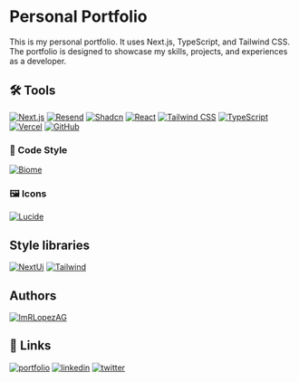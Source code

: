 # Personal Portfolio

This is my personal portfolio. It uses Next.js, TypeScript, and Tailwind CSS. The portfolio is designed to showcase my skills, projects, and experiences as a developer.

## 🛠️ Tools

  [![Next.js](https://img.shields.io/badge/Next.js-000000?logo=next.js&logoColor=white)](https://nextjs.org/)
  [![Resend](https://img.shields.io/badge/Resend-000000?logo=resend&logoColor=white)](https://resend.com/)
  [![Shadcn](https://img.shields.io/badge/Shadcn-000000?logo=shadcn&logoColor=white)](https://shadcn.com/)
  [![React](https://img.shields.io/badge/React-61DAFB?logo=react&logoColor=white)](https://reactjs.org/)
  [![Tailwind CSS](https://img.shields.io/badge/Tailwind_CSS-38B2AC?logo=tailwind-css&logoColor=white)](https://tailwindcss.com/)
  [![TypeScript](https://img.shields.io/badge/TypeScript-3178C6?logo=typescript&logoColor=white)](https://www.typescriptlang.org/)
  [![Vercel](https://img.shields.io/badge/Vercel-000000?logo=vercel&logoColor=white)](https://vercel.com/)
  [![GitHub](https://img.shields.io/badge/GitHub-181717?logo=github&logoColor=white)](https://github.com/ImRLopezAG)

### 🎨 Code Style

[![Biome](https://img.shields.io/badge/Biome-000000?logo=biome&logoColor=white)](https://biome.dev/)

### 🖼️ Icons

[![Lucide](https://img.shields.io/badge/Lucide-000000?logo=lucide&logoColor=white)](https://lucide.dev/)


## Style libraries

[![NextUi](https://img.shields.io/badge/NextUi-000000?logo=next.js&logoColor=white)](https://nextui.org/)
[![Tailwind](https://img.shields.io/badge/Tailwind-38B2AC?logo=tailwind-css&logoColor=white)](https://tailwindcss.com/)

## Authors

[![ImRLopezAG](https://img.shields.io/badge/ImRLopezAG-000000?style=for-the-badge&logo=github&logoColor=white)](https://github.com/ImRLopezAG)

## 🔗 Links

[![portfolio](https://img.shields.io/badge/my_portfolio-000?style=for-the-badge&logo=ko-fi&logoColor=white)](https://imrlopez.dev)
[![linkedin](https://img.shields.io/badge/linkedin-0A66C2?style=for-the-badge&logo=linkedin&logoColor=white)](https://www.linkedin.com/in/angel-gabriel-lopez/)
[![twitter](https://img.shields.io/badge/twitter-1DA1F2?style=for-the-badge&logo=twitter&logoColor=white)](https://twitter.com/imr_lopez)
